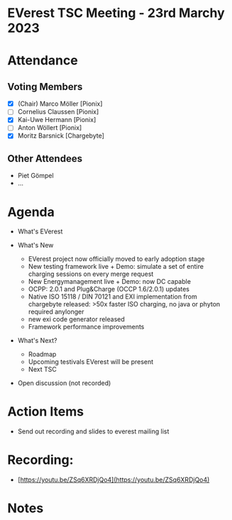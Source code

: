 # EVerest TSC Meeting - 23rd Marchy 2023

# Attendance

## Voting Members

- [x] (Chair) Marco Möller [Pionix]
- [ ] Cornelius Claussen [Pionix]
- [X] Kai-Uwe Hermann [Pionix]
- [ ] Anton Wöllert [Pionix]
- [x] Moritz Barsnick [Chargebyte]

## Other Attendees
- Piet Gömpel
- ...

# Agenda

- What's EVerest
- What's New
    - EVerest project now officially moved to early adoption stage
    - New testing framework live + Demo: simulate a set of entire charging sessions on every merge request
    - New Energymanagement live + Demo: now DC capable
    - OCPP: 2.0.1 and Plug&Charge (OCCP 1.6/2.0.1) updates
    - Native ISO 15118 / DIN 70121 and EXI implementation from chargebyte released: >50x faster ISO charging, no java or phyton required anylonger
    - new exi code generator released
    - Framework performance improvements

- What's Next? 
    - Roadmap
    - Upcoming testivals EVerest will be present
    - Next TSC
- Open discussion (not recorded)

# Action Items
- Send out recording and slides to everest mailing list

# Recording:
- [https://youtu.be/ZSq6XRDjQo4](https://youtu.be/ZSq6XRDjQo4)

# Notes
